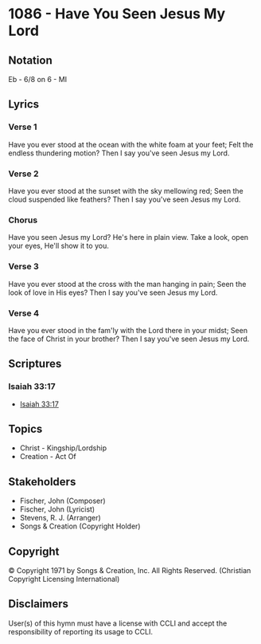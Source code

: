 # 1086 - Have You Seen Jesus My Lord

## Notation

Eb - 6/8 on 6 - MI

## Lyrics

### Verse 1

Have you ever stood at the ocean with the white foam at your feet; Felt the endless thundering motion? Then I say you've seen Jesus my Lord.

### Verse 2

Have you ever stood at the sunset with the sky mellowing red; Seen the cloud suspended like feathers? Then I say you've seen Jesus my Lord.

### Chorus

Have you seen Jesus my Lord? He's here in plain view. Take a look, open your eyes, He'll show it to you.

### Verse 3

Have you ever stood at the cross with the man hanging in pain; Seen the look of love in His eyes? Then I say you've seen Jesus my Lord.

### Verse 4

Have you ever stood in the fam'ly with the Lord there in your midst; Seen the face of Christ in your brother? Then I say you've seen Jesus my Lord.


## Scriptures

### Isaiah 33:17

- [Isaiah 33:17](https://www.biblegateway.com/passage/?search=Isaiah%2033%3A17)


## Topics

- Christ - Kingship/Lordship
- Creation - Act Of

## Stakeholders

- Fischer, John (Composer)
- Fischer, John (Lyricist)
- Stevens, R. J. (Arranger)
- Songs & Creation (Copyright Holder)

## Copyright

© Copyright 1971 by Songs & Creation, Inc. All Rights Reserved.
(Christian Copyright Licensing International)

## Disclaimers

User(s) of this hymn must have a license with CCLI and accept the responsibility of reporting its usage to CCLI.

